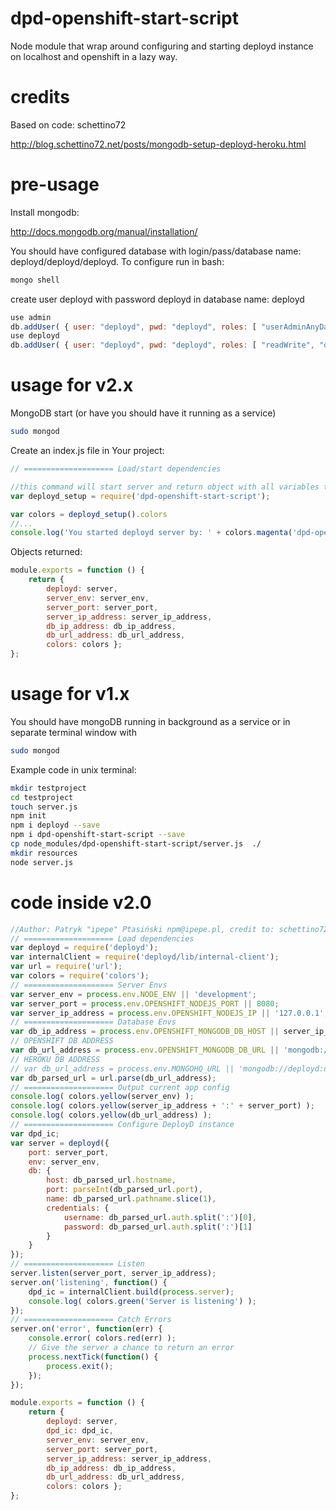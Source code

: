 # dpd-openshift-start-script
Node module that wrap around configuring and starting deployd instance on localhost and openshift in a lazy way.

# credits
Based on code: schettino72

http://blog.schettino72.net/posts/mongodb-setup-deployd-heroku.html

# pre-usage
Install mongodb:

http://docs.mongodb.org/manual/installation/

You should have configured database with login/pass/database name: deployd/deployd/deployd. To configure run in bash:
```bash
mongo shell
```

create user deployd with password deployd in database name: deployd
```javascript
use admin
db.addUser( { user: "deployd", pwd: "deployd", roles: [ "userAdminAnyDatabase" ] } )
use deployd
db.addUser( { user: "deployd", pwd: "deployd", roles: [ "readWrite", "dbAdmin" ] } )
```

# usage for v2.x
MongoDB start (or have you should have it running as a service)

```bash
sudo mongod
```

Create an index.js file in Your project:

```javascript
// ==================== Load/start dependencies

//this command will start server and return object with all variables that were involved in starting
var deployd_setup = require('dpd-openshift-start-script');

var colors = deployd_setup().colors
//...
console.log('You started deployd server by: ' + colors.magenta('dpd-openshift-start-script'));

```

Objects returned:
```javascript
module.exports = function () {
	return {
		deployd: server,
		server_env: server_env,
		server_port: server_port,
		server_ip_address: server_ip_address,
		db_ip_address: db_ip_address,
		db_url_address: db_url_address,
		colors: colors };
};
```

# usage for v1.x

You should have mongoDB running in background as a service or in separate terminal window with 
```bash
sudo mongod
```

Example code in unix terminal:
```bash
mkdir testproject
cd testproject
touch server.js
npm init
npm i deployd --save
npm i dpd-openshift-start-script --save
cp node_modules/dpd-openshift-start-script/server.js  ./
mkdir resources
node server.js
```

# code inside v2.0
```javascript
//Author: Patryk "ipepe" Ptasiński npm@ipepe.pl, credit to: schettino72
// ==================== Load dependencies
var deployd = require('deployd');
var internalClient = require('deployd/lib/internal-client');
var url = require('url');
var colors = require('colors');
// ==================== Server Envs
var server_env = process.env.NODE_ENV || 'development';
var server_port = process.env.OPENSHIFT_NODEJS_PORT || 8080;
var server_ip_address = process.env.OPENSHIFT_NODEJS_IP || '127.0.0.1';
// ==================== Database Envs
var db_ip_address = process.env.OPENSHIFT_MONGODB_DB_HOST || server_ip_address;
// OPENSHIFT DB ADDRESS
var db_url_address = process.env.OPENSHIFT_MONGODB_DB_URL || 'mongodb://deployd:deployd@'+db_ip_address+':27017/deployd';
// HEROKU DB ADDRESS
// var db_url_address = process.env.MONGOHQ_URL || 'mongodb://deployd:deployd@'+db_ip_address+':27017/deployd';
var db_parsed_url = url.parse(db_url_address);
// ==================== Output current app config
console.log( colors.yellow(server_env) );
console.log( colors.yellow(server_ip_address + ':' + server_port) );
console.log( colors.yellow(db_url_address) );
// ==================== Configure DeployD instance
var dpd_ic;
var server = deployd({
	port: server_port,
	env: server_env,
	db: {
		host: db_parsed_url.hostname,
		port: parseInt(db_parsed_url.port),
		name: db_parsed_url.pathname.slice(1),
		credentials: {
			username: db_parsed_url.auth.split(':')[0],
			password: db_parsed_url.auth.split(':')[1]
		}
	}
});
// ==================== Listen
server.listen(server_port, server_ip_address);
server.on('listening', function() {
	dpd_ic = internalClient.build(process.server);
	console.log( colors.green('Server is listening') );
});
// ==================== Catch Errors
server.on('error', function(err) {
	console.error( colors.red(err) );
	// Give the server a chance to return an error
	process.nextTick(function() {
		process.exit();
	});
});

module.exports = function () {
	return {
		deployd: server,
		dpd_ic: dpd_ic,
		server_env: server_env,
		server_port: server_port,
		server_ip_address: server_ip_address,
		db_ip_address: db_ip_address,
		db_url_address: db_url_address,
		colors: colors };
};

```